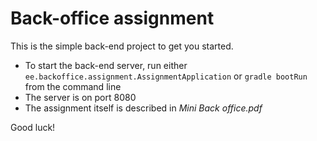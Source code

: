 # Back-office assignment

This is the simple back-end project to get you started. 

* To start the back-end server, run either `ee.backoffice.assignment.AssignmentApplication` or `gradle bootRun` from the command line
* The server is on port 8080
* The assignment itself is described in _Mini Back office.pdf_

Good luck!
